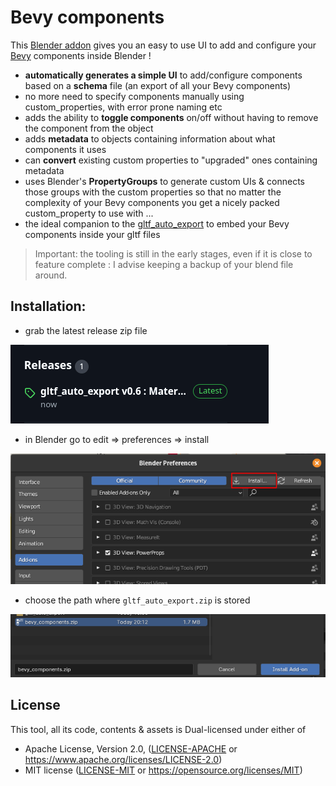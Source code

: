 # Bevy components

This [Blender addon](./)  gives you an easy to use UI to add and configure your [Bevy]() components inside Blender !
- **automatically generates a simple UI** to add/configure components based on a **schema** file (an export of all your Bevy components)
- no more need to specify components manually using custom_properties, with error prone naming etc
- adds the ability to **toggle components** on/off without having to remove the component from the object
- adds **metadata** to objects containing information about what components it uses
- can **convert** existing custom properties to "upgraded" ones containing metadata
- uses Blender's **PropertyGroups** to generate custom UIs & connects those groups with the custom properties so that no matter the complexity
of your Bevy components you get a nicely packed custom_property to use with ...
- the ideal companion to the [gltf_auto_export]() to embed your Bevy components inside your gltf files

> Important: 
  the tooling is still in the early stages, even if it is close to feature complete : I advise keeping a backup of your blend file around.

## Installation: 

* grab the latest release zip file

![blender addon install](./docs/blender_addon_install_zip.png)


* in Blender go to edit =>  preferences => install

![blender addon install](./docs/blender_addon_install.png)

* choose the path where ```gltf_auto_export.zip``` is stored

![blender addon install](./docs/blender_addon_install2.png)




## License

This tool, all its code, contents & assets is Dual-licensed under either of

- Apache License, Version 2.0, ([LICENSE-APACHE](../LICENSE_APACHE.md) or https://www.apache.org/licenses/LICENSE-2.0)
- MIT license ([LICENSE-MIT](../LICENSE_MIT.md) or https://opensource.org/licenses/MIT)